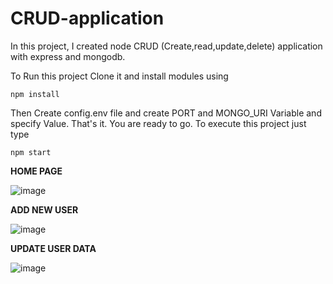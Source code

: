 # CRUD-application
In this project, I created node CRUD (Create,read,update,delete) application with express and mongodb.

To Run this project Clone it and install modules using

```
npm install
```

Then Create config.env file and create PORT and MONGO_URI Variable and specify Value. That's it. You are ready to go. To execute this project just type

```
npm start
```


**HOME PAGE**

![image](https://user-images.githubusercontent.com/41196219/129260329-9d0b8055-3e0b-4e85-a24a-ce155591882c.png)



**ADD NEW USER**

![image](https://user-images.githubusercontent.com/41196219/129260479-cfa5e0b5-e4de-4e58-b32c-76cc4f1887de.png)



**UPDATE USER DATA**

![image](https://user-images.githubusercontent.com/41196219/129260547-e4eb75b7-33c3-4e82-931e-44505a5e9096.png)

